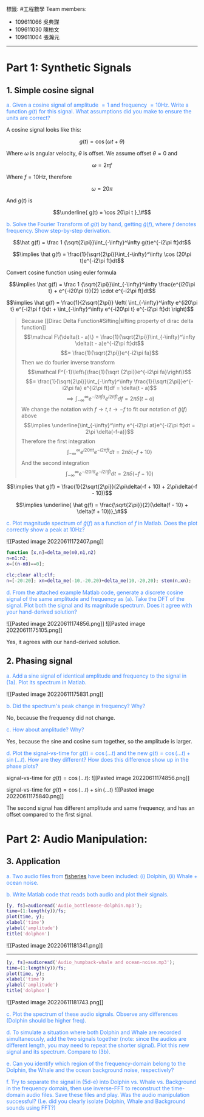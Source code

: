 標籤: #工程數學 
Team members:
- 109611066 吳典謀
- 109611030 陳柏文
- 109611004 張瀚元

---

# Part 1: Synthetic Signals

## 1. Simple cosine signal

<font color = #3a86ff>a. Given a cosine signal of amplitude $= 1$ and frequency $= 10\text{Hz}$. Write a function $g(t)$ for this signal. What assumptions did you make to ensure the units are correct?</font>

A cosine signal looks like this:

$$g(t) = \cos (\omega t + \theta)$$

Where $\omega$ is angular velocity, $\theta$ is offset. We assume offset $\theta = 0$ and 

$$\omega = 2\pi f$$

Where $f = 10 \text{Hz}$, therefore

$$\omega = 20\pi$$

And $g(t)$ is

$$\underline{
	g(t) = \cos 20\pi t
}_\#$$

<font color = "#3a86ff">b. Solve the Fourier Transform of $g(t)$ by hand, getting $\hat g(f)$, where $f$ denotes frequency. Show step-by-step derivation.</font>

$$\hat g(f) = \frac 1 {\sqrt{2\pi}}\int_{-\infty}^\infty 
g(t)e^{-i2\pi ft}dt$$

$$\implies \hat g(f) = \frac{1}{\sqrt{2\pi}}\int_{-\infty}^\infty \cos (20\pi t)e^{-i2\pi ft}dt$$

Convert cosine function using euler formula

$$\implies \hat g(f) = \frac 1 {\sqrt{2\pi}}\int_{-\infty}^\infty
\frac{e^{i20\pi t} + e^{-i20\pi t}}{2} \cdot e^{-i2\pi ft}dt$$

$$\implies \hat g(f) = \frac{1}{2\sqrt{2\pi}}
\left(
	\int_{-\infty}^\infty e^{i20\pi t} e^{-i2\pi f t}dt + \int_{-\infty}^\infty e^{-i20\pi t} e^{-i2\pi ft}dt
\right)$$

> Because [[Dirac Delta Function#Sifting|sifting property of dirac delta function]]
> $$\mathcal F\{\delta(t - a)\} = \frac{1}{\sqrt{2\pi}}\int_{-\infty}^\infty \delta(t - a)e^{-i2\pi ft}dt$$ 
> $$= \frac{1}{\sqrt{2\pi}}e^{-i2\pi fa}$$
> Then we do fourier inverse transform
> $$\mathcal F^{-1}\left\{\frac{1}{\sqrt {2\pi}}e^{-i2\pi fa}\right\}$$
> $$= \frac{1}{\sqrt{2\pi}}\int_{-\infty}^\infty \frac{1}{\sqrt{2\pi}}e^{-i2\pi fa} e^{i2\pi ft}df = \delta(t - a)$$
> $$\implies \int_{-\infty}^\infty e^{-i2\pi fa}e^{i2\pi ft}df = 2\pi \delta(t - a)$$
> We change the notation with $f \rightarrow t, t \rightarrow -f$ to fit our notation of $\hat g(f)$ above
> $$\implies \underline{\int_{-\infty}^\infty e^{-i2\pi at}e^{-i2\pi ft}dt = 2\pi \delta(-f-a)}$$
> Therefore the first integration
> $$\int_{-\infty}^\infty e^{i20\pi t} e^{-i2\pi ft}dt = 2\pi\delta(-f + 10)$$
> And the second integration
> $$\int_{-\infty}^\infty e^{-i20\pi t} e^{-i2\pi ft}dt = 2\pi\delta(-f - 10)$$

$$\implies \hat g(f) = \frac{1}{2\sqrt{2\pi}}(2\pi\delta(-f + 10) + 2\pi\delta(-f - 10))$$

$$\implies \underline{ \hat g(f) = \frac{\sqrt{2\pi}}{2}(\delta(f - 10) + \delta(f + 10))}_\#$$

<font color = "#3a86ff">c. Plot magnitude spectrum of $\hat g(f)$ as a function of $f$ in Matlab. Does the plot correctly show a peak at $10\text{Hz}$?</font>

![[Pasted image 20220611172407.png]]

```matlab
function [x,n]=delta_me(n0,n1,n2)
n=n1:n2;
x=[(n-n0)==0];
```

```matlab
clc;clear all;clf; 
n=[-20:20]; xn=delta_me(-10,-20,20)+delta_me(10,-20,20); stem(n,xn);
```

<font color = "#3a86ff">d. From the attached example Matlab code, generate a discrete cosine signal of the same amplitude and frequency as (a). Take the DFT of the signal. Plot both the signal and its magnitude spectrum. Does it agree with your hand-derived solution?</font>

![[Pasted image 20220611174856.png]]
![[Pasted image 20220611175105.png]]

Yes, it agrees with our hand-derived solution.

## 2. Phasing signal

<font color = "#3a86ff">a. Add a sine signal of identical amplitude and frequency to the signal in (1a). Plot its spectrum in Matlab.</font>

![[Pasted image 20220611175831.png]]

<font color = "#3a86ff">b. Did the spectrum's peak change in frequency? Why?</font>

No, because the frequency did not change.

<font color = "#3a86ff">c. How about amplitude? Why?</font>

Yes, because the sine and cosine sum together, so the amplitude is larger.

<font color = "#3a86ff">d. Plot the signal-vs-time for $g(t) = \cos(\dots t)$ and the new $g(t) = \cos(\dots t) + \sin(\dots t)$. How are they different? How does this difference show up in the phase plots?</font>

signal-vs-time for $g(t) = \cos(\dots t)$:
![[Pasted image 20220611174856.png]]

signal-vs-time for $g(t) = \cos(\dots t) + \sin(\dots t)$
![[Pasted image 20220611175840.png]]

The second signal has different amplitude and same frequency, and has an offset compared to the first signal.

# Part 2: Audio Manipulation:

## 3. Application

<font color = "#3a86ff">a. Two audio files from [fisheries](https://www.fisheries.noaa.gov/national/science-data/sounds-ocean) have been included: (i) Dolphin, (ii) Whale + ocean noise.</font>

<font color = "#3a86ff">b. Write Matlab code that reads both audio and plot their signals.</font>

```matlab
[y, fs]=audioread('Audio_bottlenose-dolphin.mp3');	
time=(1:length(y))/fs;	
plot(time, y);	
xlabel('time')
ylabel('amplitude')
title('dolphon')
```
![[Pasted image 20220611181341.png]]

---

```matlab
[y, fs]=audioread('Audio_humpback-whale and ocean-noise.mp3');	
time=(1:length(y))/fs;	
plot(time, y);	
xlabel('time')
ylabel('amplitude')
title('dolphon')
```

![[Pasted image 20220611181743.png]]

<font color = "#3a86ff">c. Plot the spectrum of these audio signals. Observe any differences (Dolphin should be higher freq).</font>



<font color = "#3a86ff">d. To simulate a situation where both Dolphin and Whale are recorded simultaneously, add the two signals together (note: since the audios are different length, you may need to repeat the shorter signal). Plot this new signal and its spectrum. Compare to (3b).</font>



<font color = "#3a86ff">e. Can you identify which region of the frequency-domain belong to the Dolphin, the Whale and the ocean background noise, respectively?</font>


<font color = "#3a86ff">f. Try to separate the signal in (5d-e) into Dolphin vs. Whale vs. Background in the frequency domain, then use inverse-FFT to reconstruct the time-domain audio files. Save these files and play. Was the audio manipulation successful? (I.e. did you clearly isolate Dolphin, Whale and Background sounds using FFT?)</font>